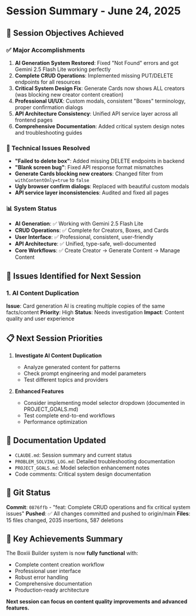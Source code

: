 # Session Summary - June 24, 2025

## 🎯 Session Objectives Achieved

### ✅ Major Accomplishments
1. **AI Generation System Restored**: Fixed "Not Found" errors and got Gemini 2.5 Flash Lite working perfectly
2. **Complete CRUD Operations**: Implemented missing PUT/DELETE endpoints for all resources
3. **Critical System Design Fix**: Generate Cards now shows ALL creators (was blocking new creator content creation)
4. **Professional UI/UX**: Custom modals, consistent "Boxes" terminology, proper confirmation dialogs
5. **API Architecture Consistency**: Unified API service layer across all frontend pages
6. **Comprehensive Documentation**: Added critical system design notes and troubleshooting guides

### 🔧 Technical Issues Resolved
- **"Failed to delete box"**: Added missing DELETE endpoints in backend
- **"Blank screen bug"**: Fixed API response format mismatches  
- **Generate Cards blocking new creators**: Changed filter from `withContentOnly=true` to `false`
- **Ugly browser confirm dialogs**: Replaced with beautiful custom modals
- **API service layer inconsistencies**: Audited and fixed all pages

### 📊 System Status
- **AI Generation**: ✅ Working with Gemini 2.5 Flash Lite
- **CRUD Operations**: ✅ Complete for Creators, Boxes, and Cards
- **User Interface**: ✅ Professional, consistent, user-friendly
- **API Architecture**: ✅ Unified, type-safe, well-documented
- **Core Workflows**: ✅ Create Creator → Generate Content → Manage Content

## 🚨 Issues Identified for Next Session

### 1. AI Content Duplication
**Issue**: Card generation AI is creating multiple copies of the same facts/content
**Priority**: High
**Status**: Needs investigation
**Impact**: Content quality and user experience

## 📋 Next Session Priorities

1. **Investigate AI Content Duplication**
   - Analyze generated content for patterns
   - Check prompt engineering and model parameters
   - Test different topics and providers

2. **Enhanced Features** 
   - Consider implementing model selector dropdown (documented in PROJECT_GOALS.md)
   - Test complete end-to-end workflows
   - Performance optimization

## 📁 Documentation Updated
- `CLAUDE.md`: Session summary and current status
- `PROBLEM_SOLVING_LOG.md`: Detailed troubleshooting documentation
- `PROJECT_GOALS.md`: Model selection enhancement notes
- Code comments: Critical system design documentation

## 🚀 Git Status
**Commit**: `0876ffb` - "feat: Complete CRUD operations and fix critical system issues"
**Pushed**: ✅ All changes committed and pushed to origin/main
**Files**: 15 files changed, 2035 insertions, 587 deletions

## 🎉 Key Achievements Summary
The Boxiii Builder system is now **fully functional** with:
- Complete content creation workflow
- Professional user interface
- Robust error handling
- Comprehensive documentation
- Production-ready architecture

**Next session can focus on content quality improvements and advanced features.**